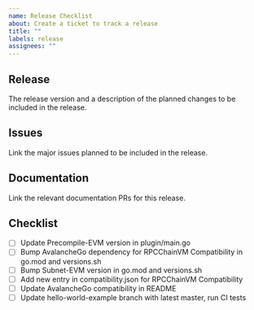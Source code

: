 ```yaml
---
name: Release Checklist
about: Create a ticket to track a release
title: ""
labels: release
assignees: ""
---
```


## Release

The release version and a description of the planned changes to be included in the release.

## Issues

Link the major issues planned to be included in the release.

## Documentation

Link the relevant documentation PRs for this release.

## Checklist

- [ ] Update Precompile-EVM version in plugin/main.go
- [ ] Bump AvalancheGo dependency for RPCChainVM Compatibility in go.mod and versions.sh
- [ ] Bump Subnet-EVM version in go.mod and versions.sh
- [ ] Add new entry in compatibility.json for RPCChainVM Compatibility
- [ ] Update AvalancheGo compatibility in README
- [ ] Update hello-world-example branch with latest master, run CI tests
